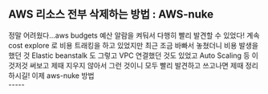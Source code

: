 <h2> AWS 리소스 전부 삭제하는 방법 : AWS-nuke </h2>
<p> 정말 어려웠다...aws budgets 예산 알람을 켜둬서 다행히 빨리 발견할 수 있었다! 
계속 cost explore 로 비용 트래킹을 하고 있었지만 최근 조금 바빠서 놓쳤더니 비용 발생을 했던 것
Elastic beanstalk 도 그렇고 VPC 연결했던 것도 있었고 Auto Scaling 등 이것저것 써보고 제때 지우지 않아서 그런 것이니 모두 빨리 발견하고 쓰고나면 제때 정리하시길!
이제 aws-nuke 방법 <br>
-----
